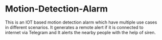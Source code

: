 # Motion-Detection-Alarm
This is an IOT based motion detection alarm which have multiple use cases in different scenarios. It generates a remote alert if it is connected to internet via Telegram and It alerts the nearby people with the help of siren.

